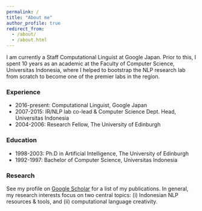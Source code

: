 ```yaml
---
permalink: /
title: "About me"
author_profile: true
redirect_from: 
  - /about/
  - /about.html
---
```


I am currently a Staff Computational Linguist at Google Japan. Prior to this, I spent 10 years as an academic at the Faculty of Computer Science, Universitas Indonesia, where I helped to bootstrap the NLP research lab from scratch to become one of the premier labs in the region.

### Experience

* 2016-present: Computational Linguist, Google Japan
* 2007-2015: IR/NLP lab co-lead & Computer Science Dept. Head, Universitas Indonesia
* 2004-2006: Research Fellow, The University of Edinburgh

### Education

* 1998-2003: Ph.D in Artificial Intelligence, The University of Edinburgh
* 1992-1997: Bachelor of Computer Science, Universitas Indonesia

### Research
 
See my profile on [Google Scholar](https://scholar.google.com/citations?user=ZAIPPZgAAAAJ) for a list of my publications. In general, my research interests focus on two central topics: (i) Indonesian NLP resources & tools, and (ii) computational language creativity.
